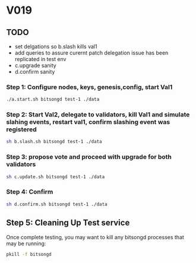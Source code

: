 # V019

## TODO
- set delgations so b.slash kills val1 
- add queries to assure curernt patch delegation issue has been replicated in test env
- c.upgrade sanity
- d.confirm sanity

### Step 1: Configure nodes, keys, genesis,config, start Val1
```sh
./a.start.sh bitsongd test-1 ./data
```
### Step 2: Start Val2, delegate to validators, kill Val1 and simulate slahing events, restart val1, confirm slashing event was registered
```sh
sh b.slash.sh bitsongd test-1 ./data
```
### Step 3: propose vote and proceed with upgrade for both validators 
```sh
sh c.update.sh bitsongd test-1 ./data
```
### Step 4: Confirm
```sh
sh d.confirm.sh bitsongd test-1 ./data
```

## Step 5: Cleaning Up Test service 
Once complete testing, you may want to kill any bitsongd processes that may be running:
```sh
pkill -f bitsongd
```

<!-- # OPTION 2: Via Exports 
To verify the v019 upgradeHandler logic it performs as expected, we can apply the same logic while exporting the app state into a genesisDoc. This lets us perform calculations on the appstate after the network is migrated, specifically ensuring the calculated rewards is not different the actual.

## A. Create `export-corrupt.json` 
Using `v0.18.1` of bitsongd:
```sh
bitsongd export > export-corrupt.json
```
## B. Compile V019-Export patch 
To simulate the upgrade, we need to use the bitsong app that has the custom export cli function implemented:
Using `v0.18.2-export` of bitsongd:
```sh
bitsongd export > export-patched.json
``` -->